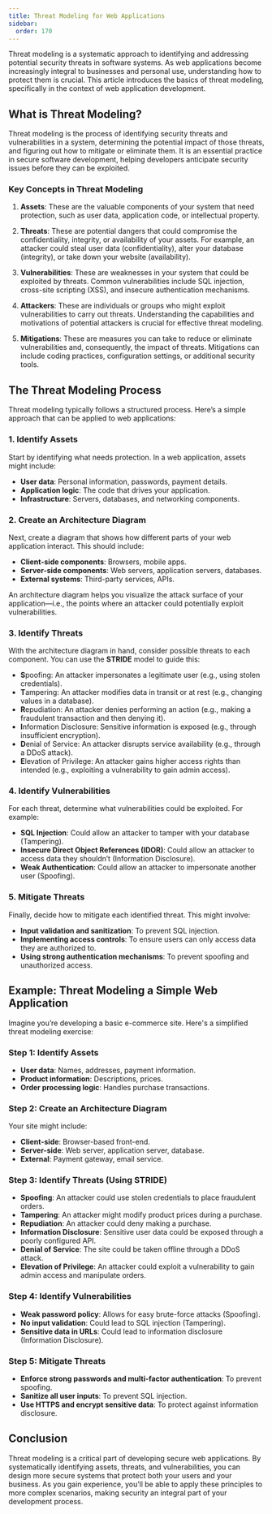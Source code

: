 ```yaml
---
title: Threat Modeling for Web Applications
sidebar:
  order: 170
---
```


Threat modeling is a systematic approach to identifying and addressing potential security threats in software systems. As web applications become increasingly integral to businesses and personal use, understanding how to protect them is crucial. This article introduces the basics of threat modeling, specifically in the context of web application development.

## What is Threat Modeling?

Threat modeling is the process of identifying security threats and vulnerabilities in a system, determining the potential impact of those threats, and figuring out how to mitigate or eliminate them. It is an essential practice in secure software development, helping developers anticipate security issues before they can be exploited.

### Key Concepts in Threat Modeling

1. **Assets**: These are the valuable components of your system that need protection, such as user data, application code, or intellectual property.
   
2. **Threats**: These are potential dangers that could compromise the confidentiality, integrity, or availability of your assets. For example, an attacker could steal user data (confidentiality), alter your database (integrity), or take down your website (availability).

3. **Vulnerabilities**: These are weaknesses in your system that could be exploited by threats. Common vulnerabilities include SQL injection, cross-site scripting (XSS), and insecure authentication mechanisms.

4. **Attackers**: These are individuals or groups who might exploit vulnerabilities to carry out threats. Understanding the capabilities and motivations of potential attackers is crucial for effective threat modeling.

5. **Mitigations**: These are measures you can take to reduce or eliminate vulnerabilities and, consequently, the impact of threats. Mitigations can include coding practices, configuration settings, or additional security tools.

## The Threat Modeling Process

Threat modeling typically follows a structured process. Here’s a simple approach that can be applied to web applications:

### 1. **Identify Assets**

Start by identifying what needs protection. In a web application, assets might include:

- **User data**: Personal information, passwords, payment details.
- **Application logic**: The code that drives your application.
- **Infrastructure**: Servers, databases, and networking components.

### 2. **Create an Architecture Diagram**

Next, create a diagram that shows how different parts of your web application interact. This should include:

- **Client-side components**: Browsers, mobile apps.
- **Server-side components**: Web servers, application servers, databases.
- **External systems**: Third-party services, APIs.

An architecture diagram helps you visualize the attack surface of your application—i.e., the points where an attacker could potentially exploit vulnerabilities.

### 3. **Identify Threats**

With the architecture diagram in hand, consider possible threats to each component. You can use the **STRIDE** model to guide this:

- **S**poofing: An attacker impersonates a legitimate user (e.g., using stolen credentials).
- **T**ampering: An attacker modifies data in transit or at rest (e.g., changing values in a database).
- **R**epudiation: An attacker denies performing an action (e.g., making a fraudulent transaction and then denying it).
- **I**nformation Disclosure: Sensitive information is exposed (e.g., through insufficient encryption).
- **D**enial of Service: An attacker disrupts service availability (e.g., through a DDoS attack).
- **E**levation of Privilege: An attacker gains higher access rights than intended (e.g., exploiting a vulnerability to gain admin access).

### 4. **Identify Vulnerabilities**

For each threat, determine what vulnerabilities could be exploited. For example:

- **SQL Injection**: Could allow an attacker to tamper with your database (Tampering).
- **Insecure Direct Object References (IDOR)**: Could allow an attacker to access data they shouldn’t (Information Disclosure).
- **Weak Authentication**: Could allow an attacker to impersonate another user (Spoofing).

### 5. **Mitigate Threats**

Finally, decide how to mitigate each identified threat. This might involve:

- **Input validation and sanitization**: To prevent SQL injection.
- **Implementing access controls**: To ensure users can only access data they are authorized to.
- **Using strong authentication mechanisms**: To prevent spoofing and unauthorized access.

## Example: Threat Modeling a Simple Web Application

Imagine you’re developing a basic e-commerce site. Here's a simplified threat modeling exercise:

### Step 1: Identify Assets

- **User data**: Names, addresses, payment information.
- **Product information**: Descriptions, prices.
- **Order processing logic**: Handles purchase transactions.

### Step 2: Create an Architecture Diagram

Your site might include:

- **Client-side**: Browser-based front-end.
- **Server-side**: Web server, application server, database.
- **External**: Payment gateway, email service.

### Step 3: Identify Threats (Using STRIDE)

- **Spoofing**: An attacker could use stolen credentials to place fraudulent orders.
- **Tampering**: An attacker might modify product prices during a purchase.
- **Repudiation**: An attacker could deny making a purchase.
- **Information Disclosure**: Sensitive user data could be exposed through a poorly configured API.
- **Denial of Service**: The site could be taken offline through a DDoS attack.
- **Elevation of Privilege**: An attacker could exploit a vulnerability to gain admin access and manipulate orders.

### Step 4: Identify Vulnerabilities

- **Weak password policy**: Allows for easy brute-force attacks (Spoofing).
- **No input validation**: Could lead to SQL injection (Tampering).
- **Sensitive data in URLs**: Could lead to information disclosure (Information Disclosure).

### Step 5: Mitigate Threats

- **Enforce strong passwords and multi-factor authentication**: To prevent spoofing.
- **Sanitize all user inputs**: To prevent SQL injection.
- **Use HTTPS and encrypt sensitive data**: To protect against information disclosure.

## Conclusion

Threat modeling is a critical part of developing secure web applications. By systematically identifying assets, threats, and vulnerabilities, you can design more secure systems that protect both your users and your business. As you gain experience, you’ll be able to apply these principles to more complex scenarios, making security an integral part of your development process.
